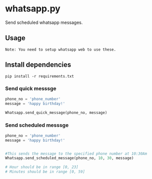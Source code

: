 # whatsapp.py

Send scheduled whatsapp messages.

## Usage

`Note: You need to setup whatsapp web to use these.`

## Install dependencies

`pip install -r requirements.txt`

### Send quick messsge

```python
phone_no = 'phone_number'
message = 'happy birthday!'

Whatsapp.send_quick_message(phone_no, message)
```

### Send scheduled messsge

```python
phone_no = 'phone_number'
message = 'happy birthday!'


#This sends the message to the specified phone number at 10:30Am
Whatsapp.send_scheduled_message(phone_no, 10, 30, message)

# Hour should be in range [0, 23]
# Minutes should be in range [0, 59]
```
